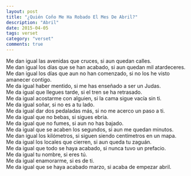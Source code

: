 ```yaml
---
layout: post
title: "¿Quién Coño Me Ha Robado El Mes De Abril?"
description: "Abril"
date: 2015-04-05
tags: verset
category: "verset"
comments: true
---
```


Me dan igual las avenidas que cruces, si aun quedan calles.  
Me dan igual los días que se han acabado, si aun quedan mil atardeceres.  
Me dan igual los días que aun no han comenzado, si no los he visto amanecer
contigo.  
Me da igual haber mentido, si me has enseñado a ser un Judas.  
Me da igual que llegues tarde, si el tren se ha retrasado.  
Me da igual acostarme con alguien, si la cama sigue vacía sin ti.  
Me da igual soñar, si no es a tu lado.  
Me da igual dar dos pedaladas más, si no me acerco un paso a ti.  
Me da igual que no bebas, si sigues ebria.  
Me da igual que no fumes, si aun no has bajado.  
Me da igual que se acaben los segundos, si aun me quedan minutos.  
Me dan igual los kilómetros, si siguen siendo centímetros en un mapa.  
Me da igual los locales que cierren, si aun queda tu zaguán.  
Me da igual que todo se haya acabado, si nunca tuvo un prefacio.  
Me da igual tu nombre, si eres tú.  
Me da igual enamorarme, si es de ti.  
Me da igual que se haya acabado marzo, si acaba de empezar abril.
